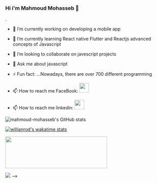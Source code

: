 ### Hi i'm Mahmoud Mohasseb 👋
.
- 🔭 I’m currently working on developing a mobile app
- 🌱 I’m currently learning React native Flutter and Reactjs advanced concepts of Javascript
- 👯 I’m looking to collaborate on javescript projects 
- 💬 Ask me about javascript
- ⚡ Fun fact: ...Nowadays, there are over 700 different programming
 

- 📫 How to reach me FaceBook: <a href="https://www.facebook.com/profile.php?id=100028325798571"><img src="https://image.flaticon.com/icons/png/512/2274/2274421.png" width="30px" height="30px"/></a>
- 📫 How to reach me linkedin: <a href="https://www.linkedin.com/in/mahmoud-ahmed-5b6824b6"><img src="https://image.flaticon.com/icons/png/512/725/725397.png" width="30px" height="30px"/></a>

![mahmoud-mohasseb's GitHub stats](https://github-readme-stats.vercel.app/api?username=mahmoud-mohasseb&show_icons=true&theme=dark&hide=contribs,prs)


[![willianrod's wakatime stats](https://github-readme-stats.vercel.app/936b5763-eb70-48fe-9320-0afeb3dea415/wakatime?username=willianrod)](https://github.com/anuraghazra/github-readme-stats)


 <a href="https://www.patreon.com/join/MahmoudMohasseb?"><img src="https://img.itch.zone/aW1nLzExNTU5MzAucG5n/original/0EkgqK.png" width="320px" height="100px"/></a> 

![](https://cdn.dribbble.com/users/1059583/screenshots/4171367/coding-freak.gif)
-->






